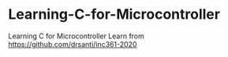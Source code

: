 # Learning-C-for-Microcontroller
Learning C for Microcontroller
Learn from https://github.com/drsanti/inc361-2020

